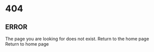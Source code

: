 # 404

## ERROR

The page you are looking for does not exist. Return to the home page
Return to home page
